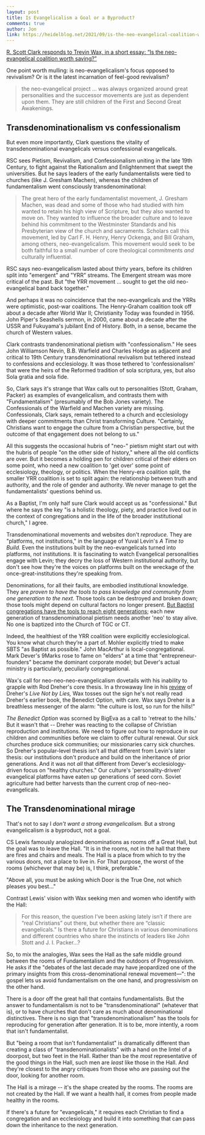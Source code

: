 ```yaml
---
layout: post
title: Is Evangelicalism a Goal or a Byproduct?
comments: true
author: Jon
link: https://heidelblog.net/2021/09/is-the-neo-evangelical-coalition-worth-saving/
---
```


[R. Scott Clark responds to Trevin Wax, in a short essay: “Is the neo-evangelical coalition worth saving?”](https://heidelblog.net/2021/09/is-the-neo-evangelical-coalition-worth-saving/)

One point worth mulling: is neo-evangelicalism's focus opposed to revivalism?  Or is it the latest incarnation of feel-good revivalism?
> the neo-evangelical project ... was always organized around great personalities and the successor movements are just as dependent upon them. They are still children of the First and Second Great Awakenings.

## Transdenominationalism vs confessionalism

But even more importantly, Clark questions the vitality of transdenominational evangelicals versus confessional evangelicals.

RSC sees Pietism, Revivalism, and Confessionalism uniting in the late 19th Century, to fight against the Rationalism and Enlightenment that swept the universities.  But he says leaders of the early fundamentalists were tied to churches (like J. Gresham Machen), whereas the children of fundamentalism went consciously transdenominational:
>The great hero of the early fundamentalist movement, J. Gresham Machen, was dead and some of those who had studied with him wanted to retain his high view of Scripture, but they also wanted to move on.  They wanted to influence the broader culture and to leave behind his commitment to the Westminster Standards and his Presbyterian view of the church and sacraments.  Scholars call this movement, led by Carl F. H. Henry, Henry Ockenga, and Bill Graham, among others, neo-evangelicalism. This movement would seek to be both faithful to a small number of core theological commitments *and* culturally influential.

RSC says neo-evangelicalism lasted about thirty years, before its children split into "emergent" and "YRR" streams. The Emergent stream was more critical of the past.  But "the YRR movement ... sought to get the old neo-evangelical band back together."  

And perhaps it was no coincidence that the neo-evangelicals and the YRRs were optimistic, post-war coalitions. The Henry-Graham coalition took off about a decade after World War II; Christianity Today was founded in 1956.  John Piper's Seashells sermon, in 2000, came about a decade after the USSR and Fukuyama's jubilant End of History. Both, in a sense, became the church of Western values.

Clark contrasts trandenominational pietism with "confessionalism."   He sees John Williamson Nevin, B.B. Warfield and Charles Hodge as adjacent and critical to 19th Century transdenominational revivalism but tethered instead to confessions and ecclesiology.  It was those tethered to 'confessionalism' that were the heirs of the Reformed tradition of sola scriptura, yes, but also Sola gratia and sola fide.

So, Clark says it's strange that Wax calls out to personalities (Stott, Graham, Packer) as examples of evangelicalism, and contrasts them with "Fundamentalism" (presumably of the Bob Jones variety).  The Confessionals of the Warfield and Machen variety are missing. Confessionals, Clark says, remain tethered to a church and ecclesiology with deeper commitments than Christ transforming Culture.  "Certainly, Christians want to engage the culture from a Christian perspective, but the outcome of that engagement does not belong to us."  

All this suggests the occasional hubris of "neo-" pietism might start out with the hubris of people "on the other side of history," where all the old conflicts are over. But it becomes a holding pen for children critical of their elders on some point, who need a new coalition to 'get over' some point of ecclesiology, theology, or politics.  When the Henry-era coalition split, the smaller YRR coalition is set to split again: the relationship between truth and authority, and the role of gender and authority.  We never manage to get the fundamentalists' questions behind us.

As a Baptist, I'm only half sure Clark would accept us as "confessional."  But where he says the key "is a holistic theology, piety, and practice lived out in the context of congregations and in the life of the broader institutional church," I agree.  

Transdenominational movements and websites don't *reproduce.*  They are "platforms, not institutions," in the language of Yuval Levin's *A Time to Build.*  Even the institutions built by the neo-evangelicals turned into platforms, not institutions.  It is fascinating to watch Evangelical personalities engage with Levin; they decry the loss of Western institutional authority, but don't see how they're the voices on platforms built on the wreckage of the once-great-institutions they're speaking from.

Denominations, for all their faults, are embodied institutional knowledge. They are *proven to have the tools to pass knowledge and community from one generation to the next.*  Those tools can be destroyed and broken down; those tools might depend on cultural factors no longer present.  [But Baptist congregations have the tools to reach eight generations](https://sbcvoices.com/the-eighth-generation-church-member-and-pastors-suspicion-of-multi-generation-church-families/); each new generation of transdenominational pietism needs another 'neo' to stay alive.  No one is baptized into the Church of TGC or CT.

Indeed, the healthiest of the YRR coalition were explicitly ecclesiological.  You know what church they’re a part of.  Mohler explicitly tried to make SBTS "as Baptist as possible." John MacArthur is local-congregational.  Mark Dever's 9Marks rose to fame on "elders" at a time that "entrepreneur-founders" became the dominant corporate model; but Dever's actual ministry is particularly, peculiarly congregational.

Wax's call for neo-neo-neo-evangelicalism dovetails with his inability to grapple with Rod Dreher's core thesis.  In a throwaway line in his [review](https://www.thegospelcoalition.org/reviews/live-not-by-lies-rod-dreher/) of Dreher's *Live Not by Lies,* Wax tosses out the sign he's not really read Dreher's earlier book, the Benedict Option, with care.  Wax says Dreher is a breathless messenger of the alarm: "the culture is lost, so run for the hills!"  

*The Benedict Option* was scorned by BigEva as a call to 'retreat to the hills.'  But it wasn't that -- Dreher was reacting to the collapse of Christian reproduction and institutions.  We need to figure out how to reproduce in our children and communities before we claim to offer cultural renewal. Our sick churches produce sick communities; our missionaries carry sick churches.  So Dreher's popular-level thesis isn't all that different from Levin's later thesis: our institutions don't produce and build on the inheritance of prior generations. And it was not *all* that different from Dever's ecclesiology-driven focus on "healthy churches."  Our culture's 'personality-driven' evangelical platforms have eaten up generations of seed corn.  Soviet agriculture had better harvests than the current crop of neo-neo-evangelicals.

## The Transdenominational mirage

That's not to say I *don't want a strong evangelicalism.*  But a strong evangelicalism is a byproduct, not a goal.  

CS Lewis famously analogized denominations as rooms off a Great Hall, but the goal was to leave the Hall.  "It is in the rooms, not in the hall that there are fires and chairs and meals. The Hall is a place from which to try the various doors, not a place to live in.  For That purpose, the worst of the rooms (whichever that may be) is, I think, preferable."  

"Above all, you must be asking which Door is the True One, not which pleases you best..."

Contrast Lewis' vision with Wax seeking men and women who identify with the Hall:
> For this reason, the question I’ve been asking lately isn’t if there are “real Christians” out there, but whether there are “classic evangelicals.” Is there a future for Christians in various denominations and different countries who share the instincts of leaders like John Stott and J. I. Packer...?

So, to mix the analogies, Wax sees the Hall as the safe middle ground between the rooms of Fundamentalism and the outdoors of Progressivism. He asks if the "debates of the last decade may have jeopardized one of the primary insights from this cross-denominational renewal movement—": the gospel lets us avoid fundamentalism on the one hand, and progressivism on the other hand.  

There is a door off the great hall that contains fundamentalists.  But the answer to fundamentalism is not to be "transdenominational" (whatever that is), or to have churches that don't care as much about denominational distinctives. There is no sign that "transdenominationalism" has the tools for reproducing for generation after generation.    It is to be, more intently, a room that isn't fundamentalist.  

But "being a room that isn't fundamentalist" is dramatically different than creating a class of "transdenominationalists" with a hand on the lintel of a doorpost, but two feet in the Hall.  Rather than be the *most* representative of the good things in the Hall, such men are *least* like those in the Hall.  And they're closest to the angry critiques from those who are passing out the door, looking for another room.

The Hall is a mirage -- it's the shape created by the rooms.  The rooms are not created by the Hall.  If we want a health hall, it comes from people made healthy in the rooms.  

If there's a future for "evangelicals," it requires each Christian to find a congregation and an ecclesiology and build it into something that can pass down the inheritance to the next generation.  
